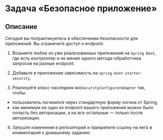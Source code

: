 # Задача «Безопасное приложение»

## Описание

Сегодня вы попрактикуетесь в обеспечении безопасности для приложений. Вы ограничите доступ к endpoint.

1. Возьмите любое из уже реализованных приложений на `Spring Boot`, где есть контроллер и не менее одного метода-обработчика запросов на разные endpoint.

2. Добавьте в приложение зависимость на `spring-boot-starter-security`.

3. Реализуйте класс-наследник `WebSecurityConfigurerAdapter` так, чтобы:

- пользователь логинился через стандартную форму логина от Spring;
- как минимум на один из endpoint вашего приложения можно было попасть без авторизации, а на все остальные — только после авторизации.

4. Запуште изменения в репозиторий и прикрепите ссылку на него в комментарий к домашнему заданию.